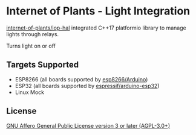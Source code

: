 # Internet of Plants - Light Integration

[internet-of-plants/iop-hal](https://github.com/internet-of-plants/iop-hal) integrated C++17 platformio library to manage lights through relays.

Turns light on or off

## Targets Supported

- ESP8266 (all boards supported by [esp8266/Arduino](https://github.com/esp8266/Arduino))
- ESP32 (all boards supported by [espressif/arduino-esp32](https://github.com/espressif/arduino-esp32/))
- Linux Mock

## License

[GNU Affero General Public License version 3 or later (AGPL-3.0+)](https://github.com/internet-of-plants/light/blob/main/LICENSE)
